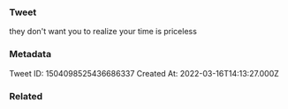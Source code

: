 ### Tweet
they don't want you to realize your time is priceless

### Metadata
Tweet ID: 1504098525436686337
Created At: 2022-03-16T14:13:27.000Z

### Related

